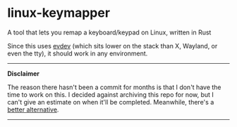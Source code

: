 # linux-keymapper

A tool that lets you remap a keyboard/keypad on Linux, written in Rust

Since this uses [evdev](https://www.freedesktop.wiki/Software/libevdev/) (which sits lower on the stack than X, Wayland, or even the tty), it should work in any environment.

---

**Disclaimer**

The reason there hasn't been a commit for months is that I don't have the time to work on this. I decided against archiving this repo for now, but I can't give an estimate on when it'll be completed. Meanwhile, there's a [better alternative](https://github.com/sezanzeb/key-mapper).

---
